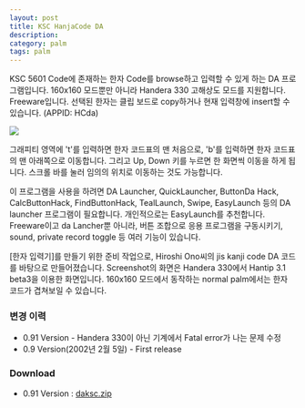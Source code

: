 ```yaml
---
layout: post
title: KSC HanjaCode DA
description: 
category: palm
tags: palm
---
```



KSC 5601 Code에 존재하는 한자 Code를 browse하고 입력할 수 있게 하는 DA 프로그램입니다. 160x160
모드뿐만 아니라 Handera 330 고해상도 모드를 지원합니다. Freeware입니다. 선택된 한자는 클립 보드로
copy하거나 현재 입력창에 insert할 수 있습니다. (APPID: HCda)

![](http://farm8.staticflickr.com/7405/13221326054_cf00aff667_o.gif)

그래피티 영역에 't'를 입력하면 한자 코드표의 맨 처음으로, 'b'를 입력하면 한자 코드표의 맨 아래쪽으로
이동합니다. 그리고 Up, Down 키를 누르면 한 화면씩 이동을 하게 됩니다. 스크롤 바를 눌러 임의의 위치로
이동하는 것도 가능합니다.

이 프로그램을 사용을 하려면 DA Launcher, QuickLauncher, ButtonDa Hack, CalcButtonHack,
FindButtonHack, TealLaunch, Swipe, EasyLaunch 등의 DA launcher 프로그램이 필요합니다. 개인적으로는 EasyLaunch를 추천합니다. Freeware이고 da Lancher뿐 아니라, 버튼 조합으로 응용 프로그램을 구동시키기, sound, private record toggle 등 여러 기능이 있습니다.

[한자 입력기]를 만들기 위한 준비 작업으로, Hiroshi Ono씨의 jis kanji code DA 코드를 바탕으로
만들어졌습니다. Screenshot의 화면은 Handera 330에서 Hantip 3.1 beta3을 이용한 화면입니다. 160x160 모드에서 동작하는 normal palm에서는 한자 코드가 겹쳐보일 수 있습니다.

### 변경 이력

- 0.91 Version - Handera 330이 아닌 기계에서 Fatal error가 나는 문제 수정 
- 0.9 Version(2002년 2월 5일) - First release 

### Download 

- 0.91 Version : [daksc.zip](https://dl.dropboxusercontent.com/u/4345768/jmjeong.com/daksc.zip)

